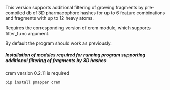 This version supports additional filtering of growing fragments by pre-compiled db of 3D pharmacophore hashes for up to 6 feature combinations and fragments with up to 12 heavy atoms.

Requires the corresponding version of crem module, which supports filter_func argument.

By default the program should work as previously.  


##### Installation of modules required for running program supporting additional filtering of fragments by 3D hashes

crem version 0.2.11 is required

```
pip install pmapper crem
```
